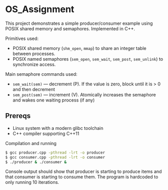 # OS_Assignment

This project demonstrates a simple producer/consumer example using POSIX shared memory and semaphores. Implemented in C++.

Primitives used:

- POSIX shared memory (`shm_open`, `mmap`) to share an integer table between processes.
- POSIX named semaphores (`sem_open`, `sem_wait`, `sem_post`, `sem_unlink`) to synchronize access.

Main semaphore commands used:

- `sem_wait(sem)` — decrement (P). If the value is zero, block until it is > 0 and then decrement
- `sem_post(sem)` — increment (V). Atomically increases the semaphore and wakes one waiting process (if any)

Prereqs
------------

- Linux system with a modern glibc toolchain
- C++ compiler supporting C++11

Compilation and running

```bash
$ gcc producer.cpp -pthread -lrt -o producer
$ gcc consumer.cpp -pthread -lrt -o consumer
$ ./producer & ./consumer &
```

Console output should show that producer is starting to produce items and that consumer is starting to consume them. The program is hardcoded to only running 10 iterations. 




